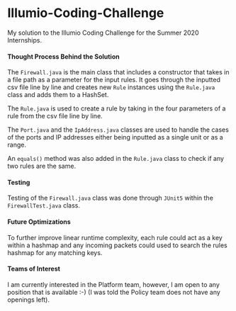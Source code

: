 # Illumio-Coding-Challenge
My solution to the Illumio Coding Challenge for the Summer 2020 Internships.

#### Thought Process Behind the Solution

The `Firewall.java` is the main class that includes a constructor that takes in a file path as a parameter for the input rules.
It goes through the inputted csv file line by line and creates new `Rule` instances using the `Rule.java` class and adds them to 
a HashSet.

The `Rule.java` is used to create a rule by taking in the four parameters of a rule from the csv file line by line. 

The `Port.java` and the `IpAddress.java` classes are used to handle the cases of the ports and IP addresses either being inputted as a single 
unit or as a range. 

An `equals()` method was also added in the `Rule.java` class to check if any two rules are the same.

#### Testing

Testing of the `Firewall.java` class was done through `JUnit5` within the `FirewallTest.java` class.

#### Future Optimizations

To further improve linear runtime complexity, each rule could act as a key within a hashmap and any incoming packets could used to search the 
rules hashmap for any matching keys. 

#### Teams of Interest

I am currently interested in the Platform team, however, I am open to any position that is available :-) 
(I was told the Policy team does not have any openings left).
